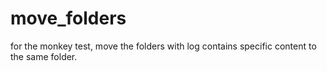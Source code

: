 # move_folders
for the monkey test, move the folders with log contains specific content to the same folder.
